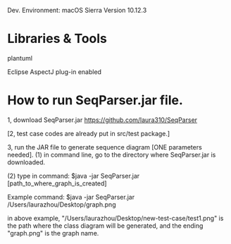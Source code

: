 Dev. Environment: macOS Sierra Version 10.12.3

# Libraries & Tools
plantuml

Eclipse AspectJ plug-in enabled

# How to run SeqParser.jar file. 

1, download SeqParser.jar
https://github.com/laura310/SeqParser

[2, test case codes are already put in src/test package.]

3, run the JAR file to generate sequence diagram [ONE parameters needed].
(1) in command line, go to the directory where SeqParser.jar is downloaded.

(2) type in command:
$java -jar SeqParser.jar [path_to_where_graph_is_created]

Example command:
$java -jar SeqParser.jar /Users/laurazhou/Desktop/graph.png

in above example, "/Users/laurazhou/Desktop/new-test-case/test1.png" is the path where the class diagram will be generated, and the ending "graph.png" is the graph name.


